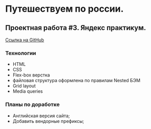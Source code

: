 # Путешествуем по россии.
## Проектная работа #3. Яндекс практикум.
[Ссылка на GitHub](https://kaygorodcevg.github.io/russian-travel/)

### Технологии

- HTML
- CSS
- Flex-box верстка
- файловая структура оформлена по правилам Nested БЭМ
- Grid layout
- Media queries

### Планы по доработке
- Английская версия сайта;
- Добавить вендорные префиксы;
